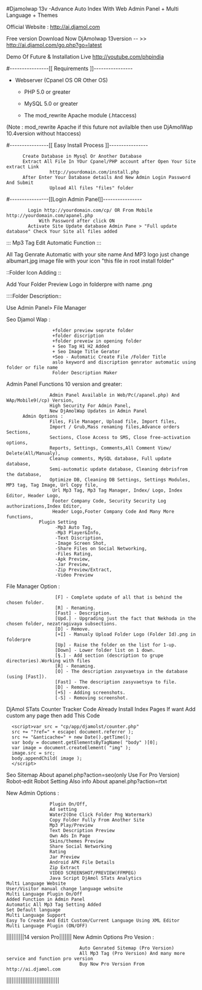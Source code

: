 #Djamolwap 13v -Advance Auto Index With Web Admin Panel + Multi Language + Themes

Official Website : http://ai.djamol.com


Free version Download Now
DjAmolwap 13version -- >> http://ai.djamol.com/go.php?go=latest


Demo Of Future & Installation Live http://youtube.com/phpindia

#----------------[[ Requirements ]]----------------
* Webserver (Cpanel OS OR Other OS)

   * PHP 5.0 or greater

   * MySQL 5.0 or greater

   * The mod_rewrite Apache module (.htaccess)

(Note : mod_rewrite Apache if this future not avilalble then use DjAmolWap 10.4version without htaccess)

#----------------[[ Easy Install Process ]]----------------

          Create Database in Mysql Or Another Database
          Extract All File In YOur Cpanel/PHP account after Open Your Site extract Link  
                    http://yourdomain.com/install.php
          After Enter Your Database details And New Admin Login Password And Submit
                    Upload All files "files" folder

#----------------[[Login Admin Panel]]----------------

            Login http://yourdomain.com/cp/ OR From Mobile http://yourdomain.com/apanel.php 
                With Password after click ON
            Activate Site Update database Admin Pane > "Full update database" Check Your Site all files added


::: Mp3 Tag Edit Automatic Function :::

All Tag Genrate Automatic with your site name And MP3 logo just change albumart.jpg image file with your icon "this file in root install folder"

::Folder Icon Adding ::

Add Your Folder Preview Logo in folderpre
with name <folder id>.png

::::Folder Description::

Use Admin Panel> File Manager

Seo Djamol Wap     : 

                     +folder preview seprate folder
                     +folder discription
                     +folder preveiw in opening folder
                     + Seo Tag H1 H2 Added
                     + Seo Image Title Gerator
                     +Seo - Automatic Create File /Folder Title 
                     aslo keyword and discription genrator automatic using folder or file name
                     Folder Description Maker


Admin Panel Functions 10 version and greater:

                    Admin Panel Available in Web/Pc(/apanel.php) And WAp/Mobile9(/cp) Version,
                    High Security For Admin Panel,
                    New DjAmolWap Updates in Admin Panel
          Admin Options :
                    Files, File Manager, Upload file, Import files,
                    Import / Grub,Mass renaming files,Advance orders Sections,
                    Sections, Close Access to SMS, Close free-activation options,
                    Reports, Settings, Comments,All Comment View/ Delete(All/Manualy),
                    Cleanup comments, MySQL database, Full update database,
                    Semi-automatic update database, Cleaning debrisfrom the database, 
                    Optimize DB, Cleaning DB Settings, Settings Modules, MP3 tag, Tag Image, Url Copy file,
                     Url Mp3 Tag, Mp3 Tag Manager, Index/ Logo, Index Editor, Header Logo,
                     Footer Company Code, Security Security Log authorizations,Index Editor,
                     Header Logo,Footer Company Code And Many More functions,
                Plugin Setting
                      -Mp3 Auto Tag,
                      -Mp3 Player&Info,
                      -Text Discription,
                      -Image Screen Shot,
                      -Share Files on Social Networking,
                      -Files Rating,
                      -Apk Preview,
                      -Jar Preview,
                      -Zip Preview/Extract,
                      -Video Preview


File Manager Option : 

                      [F] - Complete update of all that is behind the chosen folder.
                      [R] - Renaming.
                      [Fast] - Description.
                      [Upd.] - Upgrading just the fact that Nekhoda in the chosen folder, nezatragivaya subsections.
                      [D] - Remove.
                      [+I] - Manualy Upload Folder Logo (Folder Id).png in folderpre
                      [Up] - Raise the folder on the list for 1-up.
                      [Down] - Lower folder list on 1 down.
                      [§.] - Add section (description to grupe directories).Working with files
                      [R] - Renaming.
                      [O] - The description zasyvaetsya in the database (using [Fast]).
                      [Fast] - The description zasyvaetsya to file.
                      [D] - Remove.
                      [+S] - Adding screenshots.
                      [-S] - Removing screenshot.

 DjAmol STats Counter Tracker Code Already Install Index Pages 
 If want Add custom any page then add This Code

      <script>var src = "cp/app/djamolst/counter.php"
      src += "?ref=" + escape( document.referrer );
      src += "&anticache=" + new Date().getTime();
      var body = document.getElementsByTagName( "body" )[0];
      var image = document.createElement( "img" );
      image.src = src;
      body.appendChild( image );
      </script>

Seo Sitemap About apanel.php?action=seo(only Use For Pro Version)
Robot-edit Robot Setting Also info About apanel.php?action=rtxt

New Admin Options : 

                    Plugin On/Off, 
                    Ad setting
                    Water2(One Click Folder Png Watermark)
                    Copy Folder Fully From Another Site
                    Mp3 Play/Preview
                    Text Description Preview
                    Own Ads In Page
                    Skins/themes Preview
                    Share Social Networking
                    Rating
                    Jar Preview
                    Android APK File Details
                    Zip Extract
                    VIDEO SCREENSHOT/PREVIEW(FFMPEG) 
                    Java Script DjAmol STats Analytics
    Multi Language Website
    User/Visitor manual change language website
    Multi Language Plugin On/Off
    Added Function in Admin Panel
    Automatic All Mp3 Tag Setting Added
    Set Default language
    Multi Language Support
    Easy To Create And Edit Custom/Current Language Using XML Editor
    Multi Language Plugin (ON/OFF)

||||||||||14 version Pro|||||||
New Admin Options Pro Vesion :

                               Auto Genrated Sitemap (Pro Version)
                               All Mp3 Tag (Pro Version) And many more service and function pro version
                               Buy Now Pro Version From http://ai.djamol.com
||||||||||||||||||||||||||||||





